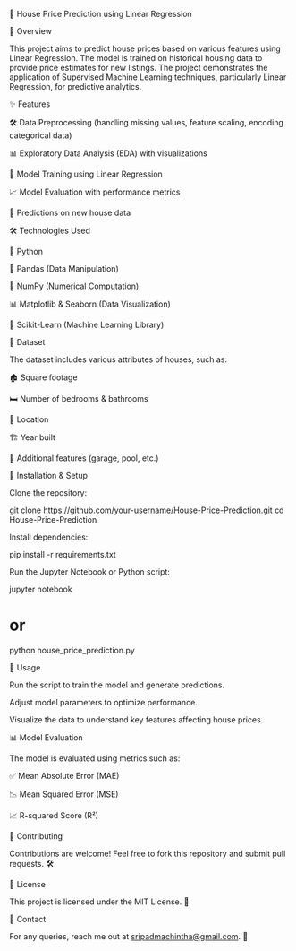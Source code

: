 🏡 House Price Prediction using Linear Regression

📌 Overview

This project aims to predict house prices based on various features using Linear Regression. The model is trained on historical housing data to provide price estimates for new listings. The project demonstrates the application of Supervised Machine Learning techniques, particularly Linear Regression, for predictive analytics.

✨ Features

🛠 Data Preprocessing (handling missing values, feature scaling, encoding categorical data)

📊 Exploratory Data Analysis (EDA) with visualizations

🤖 Model Training using Linear Regression

📈 Model Evaluation with performance metrics

🔮 Predictions on new house data

🛠 Technologies Used

🐍 Python

📝 Pandas (Data Manipulation)

🔢 NumPy (Numerical Computation)

📊 Matplotlib & Seaborn (Data Visualization)

🎯 Scikit-Learn (Machine Learning Library)

📂 Dataset

The dataset includes various attributes of houses, such as:

🏠 Square footage

🛏 Number of bedrooms & bathrooms

📍 Location

🏗 Year built

🚗 Additional features (garage, pool, etc.)

🚀 Installation & Setup

Clone the repository:

git clone https://github.com/your-username/House-Price-Prediction.git
cd House-Price-Prediction

Install dependencies:

pip install -r requirements.txt

Run the Jupyter Notebook or Python script:

jupyter notebook
# or
python house_price_prediction.py

🎯 Usage

Run the script to train the model and generate predictions.

Adjust model parameters to optimize performance.

Visualize the data to understand key features affecting house prices.

📊 Model Evaluation

The model is evaluated using metrics such as:

✅ Mean Absolute Error (MAE)

📉 Mean Squared Error (MSE)

📈 R-squared Score (R²)

🤝 Contributing

Contributions are welcome! Feel free to fork this repository and submit pull requests. 🛠

📜 License

This project is licensed under the MIT License. 📄

📧 Contact

For any queries, reach me out at sripadmachintha@gmail.com. 📩

